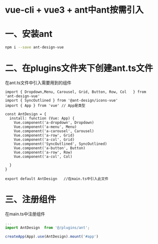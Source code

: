# vue-cli + vue3 + ant中ant按需引入

# 一、安装ant

```bash
npm i --save ant-design-vue
```

# 二、在plugins文件夹下创建ant.ts文件

在ant.ts文件中引入需要用到的组件

```tsx
import { Dropdown,Menu, Carousel, Grid, Button, Row, Col   } from 'ant-design-vue'
import { SyncOutlined } from '@ant-design/icons-vue'
import { App } from 'vue' // App是类型

const AntDesign = {
  install: function (Vue: App) {
    Vue.component('a-dropdown', Dropdown)
    Vue.component('a-menu', Menu)
    Vue.component('a-carousel', Carousel)
    Vue.component('a-row', Grid)
    Vue.component('a-col', Grid)
    Vue.component('SyncOutlined', SyncOutlined)
    Vue.component('a-button', Button)
    Vue.component('a-row', Row)
    Vue.component('a-col', Col)

  }
}

export default AntDesign   //在main.ts中引入此文件
```

# 三、注册组件

在main.ts中注册组件

```typescript
...
import AntDesign  from '@/plugins/ant';

createApp(App).use(AntDesign).mount('#app')
```



